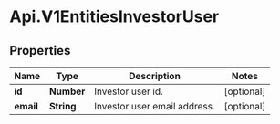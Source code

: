 # Api.V1EntitiesInvestorUser

## Properties

Name | Type | Description | Notes
------------ | ------------- | ------------- | -------------
**id** | **Number** | Investor user id. | [optional] 
**email** | **String** | Investor user email address. | [optional] 


